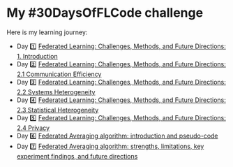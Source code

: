 # My #30DaysOfFLCode challenge

Here is my learning journey:
- Day 1️⃣ [Federated Learning: Challenges, Methods, and Future Directions: 1. Introduction](day1/day1.md)
- Day 2️⃣ [Federated Learning: Challenges, Methods, and Future Directions: 2.1 Communication Efficiency](day2/day2.md)
- Day 3️⃣ [Federated Learning: Challenges, Methods, and Future Directions: 2.2 Systems Heterogeneity](day3/day3.md)
- Day 4️⃣ [Federated Learning: Challenges, Methods, and Future Directions: 2.3 Statistical Heterogeneity](day4/day4.md)
- Day 5️⃣ [Federated Learning: Challenges, Methods, and Future Directions: 2.4 Privacy](day5/day5.md)
- Day 6️⃣ [Federated Averaging algorithm: introduction and pseudo-code](day6/day6.md)
- Day 7️⃣ [Federated Averaging algorithm: strengths, limitations, key experiment findings, and future directions](day7/day7.md)

